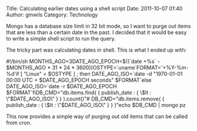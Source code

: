 Title: Calculating earlier dates using a shell script
Date: 2011-10-07 01:40
Author: gmwils
Category: Technology

Mongo has a database size limit in 32 bit mode, so I want to purge out
items that are less than a certain date in the past. I decided that it
would be easy to write a simple shell script to run the query.

</p>

The tricky part was calculating dates in shell. This is what I ended up
with:

</p>

<p>
    #!/bin/sh                                                                       MONTHS_AGO=3DATE_AGO_EPOCH=$((`date +%s` - $MONTHS_AGO * 31 * 24 * 3600))OSTYPE=`uname`FORMAT='+%Y-%m-%d'if [ "Linux" = $OSTYPE ] ; then  DATE_AGO_ISO=`date -d "1970-01-01 00:00 UTC + $DATE_AGO_EPOCH seconds" $FORMAT`else  DATE_AGO_ISO=`date -r $DATE_AGO_EPOCH $FORMAT`fiDB_CMD="db.items.find( { publish_date : { \$lt : \"$DATE_AGO_ISO\" } } ).count()"# DB_CMD="db.items.remove( { publish_date : { \$lt : \"$DATE_AGO_ISO\" } } )"echo $DB_CMD | mongo pz

</p>

This now provides a simple way of purging out old items that can be
called from cron.

</p>

